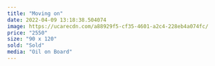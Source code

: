 ```yaml
---
title: "Moving on"
date: 2022-04-09 13:18:38.504074
image: https://ucarecdn.com/a88929f5-cf35-4601-a2c4-228eb4a074fc/
price: "2550"
size: "90 x 120"
sold: "Sold"
media: "Oil on Board"
---
```


